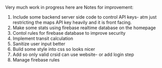 Very much work in progress here are 
Notes for improvement:
  1. Include some backend server side code to control API keys- atm just restricting the maps API key heavily and it is front facing.
  2. Make some stats using firebase realtime database on the homepage
  3. Contol rules for firebase database to improve security
  4. Implement transit calculation
  5. Sanitize user input better
  6. Build some style into css so looks nicer
  7. Add so only valid crsid can use website- or add login step
  8. Manage firebase rules
